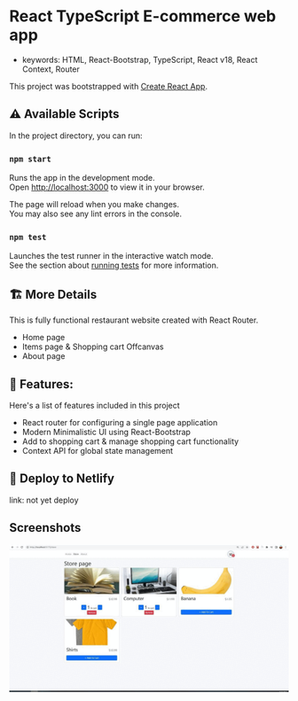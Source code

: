 ﻿# React TypeScript E-commerce web app

- keywords: HTML, React-Bootstrap, TypeScript, React v18, React Context, Router 

This project was bootstrapped with [Create React App](https://github.com/facebook/create-react-app).

## ⚠️ Available Scripts

In the project directory, you can run:

### `npm start`

Runs the app in the development mode.\
Open [http://localhost:3000](http://localhost:3000) to view it in your browser.

The page will reload when you make changes.\
You may also see any lint errors in the console.

### `npm test`

Launches the test runner in the interactive watch mode.\
See the section about [running tests](https://facebook.github.io/create-react-app/docs/running-tests) for more information.

## 🏗️ More Details

This is fully functional restaurant website created with React Router.

- Home page
- Items page & Shopping cart Offcanvas
- About page

## 🧰 Features:

Here's a list of features included in this project

- React router for configuring a single page application
- Modern Minimalistic UI using React-Bootstrap
- Add to shopping cart & manage shopping cart functionality
- Context API for global state management

## 🙏 Deploy to Netlify

link: not yet deploy

## Screenshots

![Alt text](/sc/screenshot.gif?raw=true "Optional Title")
